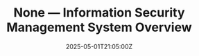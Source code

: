 ---
title: None — Information Security Management System Overview
linkTitle: None — Information Security Management System Overview
date: '2025-05-01T21:05:00Z'
weight: 1
description: No content
draft: false
ref: none--information-security-management-system-overview
---